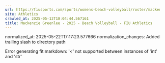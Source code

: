 ```yaml
---
url: https://fiusports.com/sports/womens-beach-volleyball/roster/mackenzie-greenlee/13024/
site: Athletics
crawled_at: 2025-05-13T10:04:44.567161
title: Mackenzie Greenlee - 2025 - Beach Volleyball - FIU Athletics
---
```

normalized_at: 2025-05-22T17:17:23.577666
normalization_changes: Added trailing slash to directory path

Error generating fit markdown: '<' not supported between instances of 'int' and 'str'